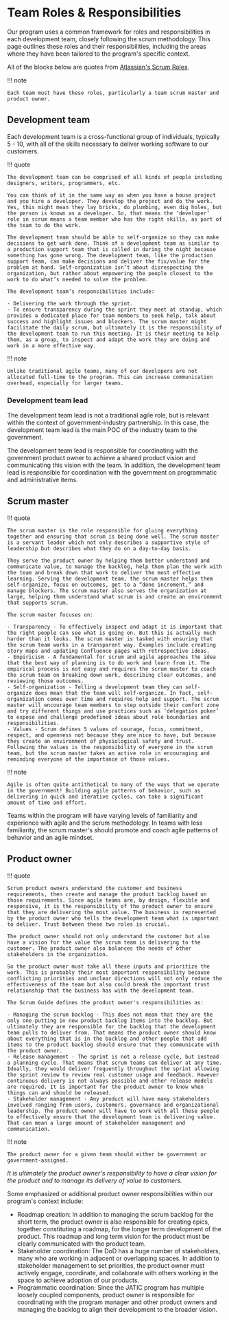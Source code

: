# Team Roles & Responsibilities

Our program uses a common framework for roles and responsibilities in each development team, closely following the scrum methodology. This page outlines these roles and their responsibilities, including the areas where they have been tailored to the program's specific context.

All of the blocks below are quotes from [Atlassian's Scrum Roles](https://www.atlassian.com/agile/scrum/roles).

!!! note

    Each team must have these roles, particularly a team scrum master and product owner.

## Development team

Each development team is a cross-functional group of individuals, typically 5 - 10, with all of the skills necessary to deliver working software to our customers.

!!! quote

    The development team can be comprised of all kinds of people including designers, writers, programmers, etc.  
    
    You can think of it in the same way as when you have a house project and you hire a developer. They develop the project and do the work. Yes, this might mean they lay bricks, do plumbing, even dig holes, but the person is known as a developer. So, that means the ‘developer’ role in scrum means a team member who has the right skills, as part of the team to do the work.

    The development team should be able to self-organize so they can make decisions to get work done. Think of a development team as similar to a production support team that is called in during the night because something has gone wrong. The development team, like the production support team, can make decisions and deliver the fix/value for the problem at hand. Self-organization isn’t about disrespecting the organization, but rather about empowering the people closest to the work to do what’s needed to solve the problem.   

    The development team’s responsibilities include:
    
    - Delivering the work through the sprint.
    - To ensure transparency during the sprint they meet at standup, which provides a dedicated place for team members to seek help, talk about success and highlight issues and blockers. The scrum master might facilitate the daily scrum, but ultimately it is the responsibility of the development team to run this meeting. It is their meeting to help them, as a group, to inspect and adapt the work they are doing and work in a more effective way.

!!! note

    Unlike traditional agile teams, many of our developers are not allocated full-time to the program. This can increase communication overhead, especially for larger teams.

### Development team lead

The development team lead is not a traditional agile role, but is relevant within the context of government-industry partnership. In this case, the development team lead is the main POC of the industry team to the government.

The development team lead is responsible for coordinating with the government product owner to achieve a shared product vision and communicating this vision with the team. In addition, the development team lead is responsible for coordination with the government on programmatic and administrative items.

## Scrum master

!!! quote

    The scrum master is the role responsible for gluing everything together and ensuring that scrum is being done well. The scrum master is a servant leader which not only describes a supportive style of leadership but describes what they do on a day-to-day basis. 

    They serve the product owner by helping them better understand and communicate value, to manage the backlog, help them plan the work with the team and break down that work to deliver the most effective learning. Serving the development team, the scrum master helps them self-organize, focus on outcomes, get to a “done increment,” and manage blockers. The scrum master also serves the organization at large, helping them understand what scrum is and create an environment that supports scrum.

    The scrum master focuses on:

    - Transparency - To effectively inspect and adapt it is important that the right people can see what is going on. But this is actually much harder than it looks. The scrum master is tasked with ensuring that the scrum team works in a transparent way. Examples include creating story maps and updating Confluence pages with retrospective ideas.
    - Empiricism - A fundamental for scrum and agile approaches the idea that the best way of planning is to do work and learn from it. The empirical process is not easy and requires the scrum master to coach the scrum team on breaking down work, describing clear outcomes, and reviewing those outcomes.
    - Self-organization - Telling a development team they can self-organize does mean that the team will self-organize. In fact, self-organization comes over time and requires help and support. The scrum master will encourage team members to step outside their comfort zone and try different things and use practices such as ‘delegation poker’ to expose and challenge predefined ideas about role boundaries and responsibilities.
    - Values - Scrum defines 5 values of courage, focus, commitment, respect, and openness not because they are nice to have, but because they create an environment of physiological safety and trust. Following the values is the responsibility of everyone in the scrum team, but the scrum master takes an active role in encouraging and reminding everyone of the importance of those values.

!!! note

    Agile is often quite antithetical to many of the ways that we operate in the government! Building agile patterns of behavior, such as delivering in quick and iterative cycles, can take a significant amount of time and effort.

Teams within the program will have varying levels of familiarity and experience with agile and the scrum methodology. In teams with less familiarity, the scrum master's should promote and coach agile patterns of behavior and an agile mindset.

## Product owner

!!! quote

    Scrum product owners understand the customer and business requirements, then create and manage the product backlog based on those requirements. Since agile teams are, by design, flexible and responsive, it is the responsibility of the product owner to ensure that they are delivering the most value. The business is represented by the product owner who tells the development team what is important to deliver. Trust between these two roles is crucial.

    The product owner should not only understand the customer but also have a vision for the value the scrum team is delivering to the customer. The product owner also balances the needs of other stakeholders in the organization.  
    
    So the product owner must take all these inputs and prioritize the work. This is probably their most important responsibility because conflicting priorities and unclear directions will not only reduce the effectiveness of the team but also could break the important trust relationship that the business has with the development team.
    
    The Scrum Guide defines the product owner's responsibilities as:

    - Managing the scrum backlog - This does not mean that they are the only one putting in new product backlog Items into the backlog. But ultimately they are responsible for the backlog that the development team pulls to deliver from. That means the product owner should know about everything that is in the backlog and other people that add items to the product backlog should ensure that they communicate with the product owner. 
    - Release management - The sprint is not a release cycle, but instead a planning cycle. That means that scrum teams can deliver at any time. Ideally, they would deliver frequently throughout the sprint allowing the sprint review to review real customer usage and feedback. However continuous delivery is not always possible and other release models are required. It is important for the product owner to know when things can and should be released.
    - Stakeholder management - Any product will have many stakeholders involved ranging from users, customers, governance and organizational leadership. The product owner will have to work with all these people to effectively ensure that the development team is delivering value. That can mean a large amount of stakeholder management and communication.

!!! note

    The product owner for a given team should either be government or government-assigned. 

*It is ultimately the product owner's responsibility to have a clear vision for the product and to manage its delivery of value to customers.* 

Some emphasized or additional product owner responsibilities within our program's context include:

- Roadmap creation: In addition to managing the scrum backlog for the short term, the product owner is also responsible for creating epics, together constituting a roadmap, for the longer term development of the product. This roadmap and long term vision for the product must be clearly communicated with the product team.
- Stakeholder coordination: The DoD has a huge number of stakeholders, many who are working in adjacent or overlapping spaces. In addition to stakeholder management to set priorities, the product owner must actively engage, coordinate, and collaborate with others working in the space to achieve adoption of our products.
- Programmatic coordination: Since the JATIC program has multiple loosely coupled components, product owner is responsible for coordinating with the program manager and other product owners and managing the backlog to align their development to the broader vision.
